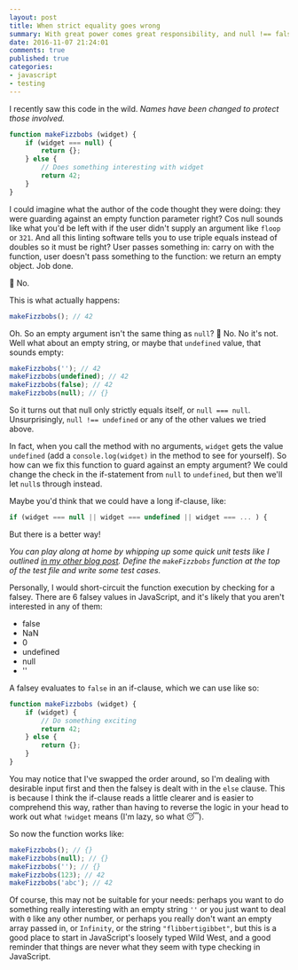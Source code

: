 ```yaml
---
layout: post
title: When strict equality goes wrong
summary: With great power comes great responsibility, and null !== false.
date: 2016-11-07 21:24:01
comments: true
published: true
categories:
- javascript
- testing
---
```


I recently saw this code in the wild. _Names have been changed to protect those involved._

```javascript
function makeFizzbobs (widget) {
    if (widget === null) {
        return {};
    } else {
        // Does something interesting with widget
        return 42;
    }
}
```

I could imagine what the author of the code thought they were doing: they were guarding against an empty function parameter right? Cos null sounds like what you'd be left with if the user didn't supply an argument like `floop` or `321`. And all this linting software tells you to use triple equals instead of doubles so it must be right? User passes something in: carry on with the function, user doesn't pass something to the function: we return an empty object. Job done.

🚨 No.

This is what actually happens:

```javascript
makeFizzbobs(); // 42
```

Oh. So an empty argument isn't the same thing as `null`? 🤔 No. No it's not. Well what about an empty string, or maybe that `undefined` value, that sounds empty:

```javascript
makeFizzbobs(''); // 42
makeFizzbobs(undefined); // 42
makeFizzbobs(false); // 42
makeFizzbobs(null); // {}
```

So it turns out that null only strictly equals itself, or `null === null`. Unsurprisingly, `null !== undefined` or any of the other values we tried above.

In fact, when you call the method with no arguments, `widget` gets the value `undefined` (add a `console.log(widget)` in the method to see for yourself). So how can we fix this function to guard against an empty argument? We could change the check in the if-statement from `null` to `undefined`, but then we'll let `null`s through instead.

Maybe you'd think that we could have a long if-clause, like:

```javascript
if (widget === null || widget === undefined || widget === ... ) {
```

But there is a better way!

_You can play along at home by whipping up some quick unit tests like I outlined [in my other blog post](/blog/super-quick-regex-tdd-setup). Define the `makeFizzbobs` function at the top of the test file and write some test cases._

Personally, I would short-circuit the function execution by checking for a falsey. There are 6 falsey values in JavaScript, and it's likely that you aren't interested in any of them:

- false
- NaN
- 0
- undefined
- null
- ''

A falsey evaluates to `false` in an if-clause, which we can use like so:

```javascript
function makeFizzbobs (widget) {
    if (widget) {
        // Do something exciting
        return 42;
    } else {
        return {};
    }
}
```

You may notice that I've swapped the order around, so I'm dealing with desirable input first and then the falsey is dealt with in the `else` clause. This is because I think the if-clause reads a little clearer and is easier to comprehend this way, rather than having to reverse the logic in your head to work out what `!widget` means (I'm lazy, so what 😴).

So now the function works like:

```javascript
makeFizzbobs(); // {}
makeFizzbobs(null); // {}
makeFizzbobs(''); // {}
makeFizzbobs(123); // 42
makeFizzbobs('abc'); // 42
```

Of course, this may not be suitable for your needs: perhaps you want to do something really interesting with an empty string `''` or you just want to deal with `0` like any other number, or perhaps you really don't want an empty array passed in, or `Infinity`, or the string `"flibbertigibbet"`, but this is a good place to start in JavaScript's loosely typed Wild West, and a good reminder that things are never what they seem with type checking in JavaScript.